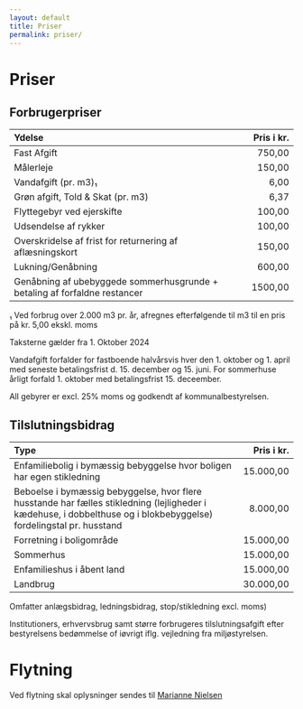 ```yaml
---
layout: default
title: Priser
permalink: priser/
---
```


# Priser

## Forbrugerpriser

| Ydelse                                                                    | Pris i kr. |
|:--------------------------------------------------------------------------|-----------:|
| Fast Afgift                                                               |     750,00 |
| Målerleje                                                                 |     150,00 |
| Vandafgift (pr. m3)₁                                                      |       6,00 |
| Grøn afgift, Told & Skat (pr. m3)                                         |       6,37 |
| Flyttegebyr ved ejerskifte                                                |     100,00 |
| Udsendelse af rykker                                                      |     100,00 |
| Overskridelse af frist for returnering af aflæsningskort                  |     150,00 |
| Lukning/Genåbning	                                                    |     600,00 |
| Genåbning af ubebyggede sommerhusgrunde + betaling af forfaldne restancer |    1500,00 |

₁ Ved forbrug over 2.000 m3 pr. år, afregnes efterfølgende til m3 til en pris på kr. 5,00
ekskl. moms

Taksterne gælder fra 1. Oktober 2024

Vandafgift forfalder for fastboende halvårsvis hver den 1. oktober og 1. april med seneste 
betalingsfrist d. 15. december og 15. juni. For sommerhuse årligt forfald 1. oktober med 
betalingsfrist 15. deceember.

All gebyrer er excl. 25% moms og godkendt af kommunalbestyrelsen.

## Tilslutningsbidrag

| Type                                                                        |  Pris i kr. |
|:----------------------------------------------------------------------------|------------:|
| Enfamiliebolig i bymæssig bebyggelse hvor boligen har egen stikledning      |   15.000,00 |
| Beboelse i bymæssig bebyggelse, hvor flere husstande har fælles stikledning  (lejligheder i kædehuse, i dobbelthuse og i blokbebyggelse) fordelingstal pr. husstand |    8.000,00 |
| Forretning i boligområde                                                    |   15.000,00 |
| Sommerhus                                                                   |   15.000,00 |
| Enfamilieshus i åbent land                                                  |   15.000,00 |
| Landbrug                                                                    |   30.000,00 |

Omfatter anlægsbidrag, ledningsbidrag, stop/stikledning excl. moms)

Institutioners, erhvervsbrug samt større forbrugeres tilslutningsafgift efter bestyrelsens bedømmelse of iøvrigt iflg. vejledning fra miljøstyrelsen.

# Flytning

Ved flytning skal oplysninger sendes til [Marianne Nielsen](mailto:mni@revice.dk)
